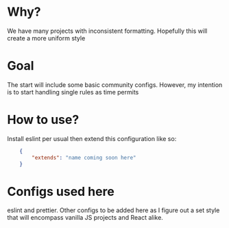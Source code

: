 # Why?
We have many projects with inconsistent formatting. Hopefully this will create a more uniform style

# Goal
The start will include some basic community configs. However, my intention is to start handling single rules as time permits

# How to use?
Install eslint per usual then extend this configuration like so:
```json
    {
        "extends": "name coming soon here"
    }
```

# Configs used here
eslint and prettier. Other configs to be added here as I figure out a set style that will encompass vanilla JS projects and React alike.
